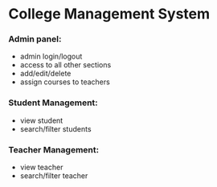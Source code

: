 # College Management System
### Admin panel:
- admin login/logout
- access to all other sections
- add/edit/delete
- assign courses to teachers

### Student Management:
- view student
- search/filter students

### Teacher Management:
- view teacher
- search/filter teacher   